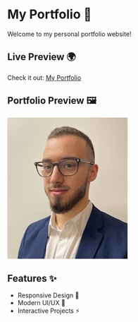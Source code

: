 # My Portfolio 🚀

Welcome to my personal portfolio website!

## Live Preview 🌍
Check it out: [My Portfolio](https://DChahbar.github.io/Portfolio/)

## Portfolio Preview 🖼️
![Portfolio Screenshot](Darwish_Chahbar_Image.jpg)

## Features ✨
- Responsive Design 📱
- Modern UI/UX 🎨
- Interactive Projects ⚡

